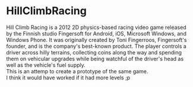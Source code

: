 # HillClimbRacing
Hill Climb Racing is a 2012 2D physics-based racing video game released by the Finnish studio Fingersoft for Android, iOS, Microsoft Windows, and Windows Phone. It was originally created by Toni Fingerroos, Fingersoft's founder, and is the company's best-known product. The player controls a driver across hilly terrains, collecting coins along the way and spending them on vehicular upgrades while being watchful of the driver's head as well as the vehicle's fuel supply. <br>
This is an attemp to create a prototype of the same game.<br>
I think it would have worked if it had more levels ;p
